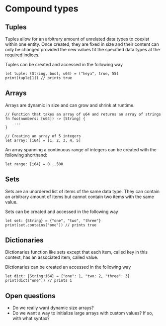# Compound types

## Tuples
Tuples allow for an arbitrary amount of unrelated data types to coexist within one entity.
Once created, they are fixed in size and their content can only be changed provided the new values fit the specified data types at the required indices. 

Tuples can be created and accessed in the following way
```
let tuple: (String, bool, u64) = ("heya", true, 55)
print(tuple[1]) // prints true
```

## Arrays
Arrays are dynamic in size and can grow and shrink at runtime.

```
// Function that takes an array of u64 and returns an array of strings
fn foo(numbers: [u64]) -> [String] {
    ...
}

// Creating an array of 5 integers
let array: [i64] = [1, 2, 3, 4, 5] 
```
An array spanning a continuous range of integers can be created with the following shorthand:
```
let range: [i64] = 0...500
```

## Sets
Sets are an unordered list of items of the same data type. They can contain an arbitrary amount of items but cannot contain two items with the same value.

Sets can be created and accessed in the following way
```
let set: {String} = {"one", "two", "three"}
print(set.contains("one")) // prints true
```
## Dictionaries
Dictionaries function like sets except that each item, called key in this context, has an associated item, called value.

Dictionaries can be created an accessed in the following way

```
let dict: {String:i64} = {"one": 1, "two: 2, "three": 3}
print(dict["one"]) // prints 1
```

## Open questions
- Do we really want dynamic size arrays?
- Do we want a way to initialize large arrays with custom values? If so, with what syntax?